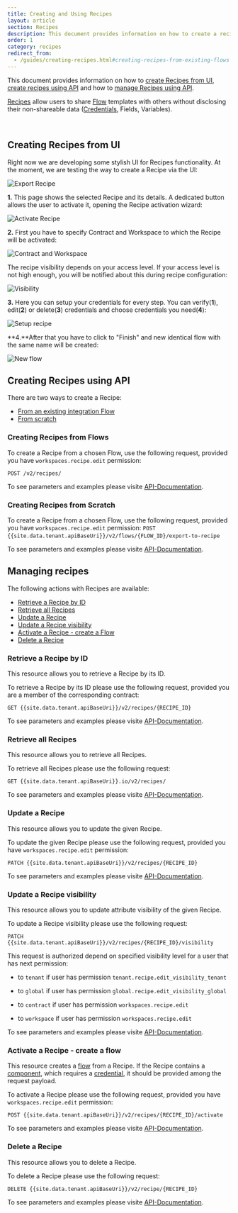 ```yaml
---
title: Creating and Using Recipes
layout: article
section: Recipes
description: This document provides information on how to create a recipe, and how to use them.
order: 1
category: recipes
redirect_from:
  - /guides/creating-recipes.html#creating-recipes-from-existing-flows
---
```


This document provides information on how to [create Recipes from UI](#creating-recipes-from-ui), [create recipes using API](#creating-recipes-using-api) and how to [manage Recipes using API](#managing-recipes-using-api).

[Recipes](/getting-started/recipes) allow users to share [Flow](/getting-started/integration-flow) templates with others without disclosing their non-shareable data ([Credentials](/getting-started/credential), Fields, Variables).

​
## Creating Recipes from UI

Right now we are developing some stylish UI for Recipes functionality. At the moment, we are testing the way to create a Recipe via the UI:

![Export Recipe](/assets/img/integrator-guide/creating-recipes/export-recipe.png)

  **1.** This page shows the selected Recipe and its details. A dedicated button allows the user to activate it, opening the Recipe activation wizard:

![Activate Recipe](/assets/img/integrator-guide/creating-recipes/activate-recipe.png)

  **2.** First you have to specify Contract and Workspace to which the Recipe will be activated:

![Contract and Workspace](/assets/img/integrator-guide/creating-recipes/specify.png)  

  The recipe visibility depends on your access level. If your access level is not high enough, you will be notified about this during recipe configuration:

![Visibility](/assets/img/integrator-guide/creating-recipes/visibility.png)  

  **3.** Here you can setup your credentials for every step. You can verify(**1**), edit(**2**) or delete(**3**) credentials and choose credentials you need(**4**):

![Setup recipe](/assets/img/integrator-guide/creating-recipes/recipe-setup.png)

  **4.**After that you have to click to "Finish" and new identical flow with the same name will be created:

![New flow](/assets/img/integrator-guide/creating-recipes/new-flow.png)

## Creating Recipes using API

There are two ways to create a Recipe:
​
- [From an existing integration Flow](#creating-recipes-from-flows)
​
- [From scratch](#creating-recipes-from-scratch)

### Creating Recipes from Flows

To create a Recipe from a chosen Flow, use the following request, provided you have `workspaces.recipe.edit` permission:
​

`POST /v2/recipes/`

To see parameters and examples please visite [API-Documentation]({{site.data.tenant.apiBaseUri}}/docs/v2/#create-a-recipe-from-existing-flow).

### Creating Recipes from Scratch

To create a Recipe from a chosen Flow, use the following request, provided you have `workspaces.recipe.edit` permission:
​
`POST {{site.data.tenant.apiBaseUri}}/v2/flows/{FLOW_ID}/export-to-recipe`​

To see parameters and examples please visite [API-Documentation]({{site.data.tenant.apiBaseUri}}/docs/v2/#create-a-recipe).

## Managing recipes

The following actions with Recipes are available:

- [Retrieve a Recipe by ID](#retrieve-a-recipe-by-id)
- [Retrieve all Recipes](#retrieve-all-recipes)
- [Update a Recipe](#update-a-recipe)
- [Update a Recipe visibility](#update-a-recipe-visibility)
- [Activate a Recipe - create a Flow](#activate-a-recipe---create-a-flow)
- [Delete a Recipe](#delete-a-recipe)

### Retrieve a Recipe by ID

This resource allows you to retrieve a Recipe by its ID.

To retrieve a Recipe by its ID please use the following request, provided you are a member of the corresponding contract:

`GET {{site.data.tenant.apiBaseUri}}/v2/recipes/{RECIPE_ID}`

To see parameters and examples please visite [API-Documentation]({{site.data.tenant.apiBaseUri}}/docs/v2/#retrieve-a-recipe-by-id).

### Retrieve all Recipes

This resource allows you to retrieve all Recipes.

To retrieve all Recipes please use the following request:


`GET {{site.data.tenant.apiBaseUri}}.io/v2/recipes/`

To see parameters and examples please visite [API-Documentation]({{site.data.tenant.apiBaseUri}}/docs/v2/#retrieve-all-recipes).

### Update a Recipe

This resource allows you to update the given Recipe.

To update the given Recipe please use the following request, provided you have `workspaces.recipe.edit` permission:

`PATCH {{site.data.tenant.apiBaseUri}}/v2/recipes/{RECIPE_ID}`

To see parameters and examples please visite [API-Documentation]({{site.data.tenant.apiBaseUri}}/docs/v2/#update-a-recipe).

### Update a Recipe visibility

This resource allows you to update attribute visibility of the given Recipe.

To update a Recipe visibility please use the following request:

`PATCH {{site.data.tenant.apiBaseUri}}/v2/recipes/{RECIPE_ID}/visibility`

This request is authorized depend on specified visibility level for a user that has next permission:

 * to `tenant` if user has permission `tenant.recipe.edit_visibility_tenant`

 * to `global` if user has permission `global.recipe.edit_visibility_global`

 * to `contract` if user has permission `workspaces.recipe.edit`

 * to `workspace` if user has permission `workspaces.recipe.edit`

To see parameters and examples please visite [API-Documentation]({{site.data.tenant.apiBaseUri}}/docs/v2/#update-a-recipe-visibility).

### Activate a Recipe - create a flow

This resource creates a [flow](/getting-started/integration-flow) from a Recipe. If the Recipe contains a [component](/getting-started/integration-component), which requires a [credential](/getting-started/credential), it should be provided among the request payload.

To activate a Recipe please use the following request, provided you have `workspaces.recipe.edit` permission:

`POST {{site.data.tenant.apiBaseUri}}/v2/recipes/{RECIPE_ID}/activate`

To see parameters and examples please visite [API-Documentation]({{site.data.tenant.apiBaseUri}}/docs/v2/#activate-a-recipe).

### Delete a Recipe

This resource allows you to delete a Recipe.

To delete a Recipe please use the following request:


`DELETE {{site.data.tenant.apiBaseUri}}/v2/recipe/{RECIPE_ID}`

To see parameters and examples please visite [API-Documentation]({{site.data.tenant.apiBaseUri}}/docs/v2/#delete-a-recipe).
